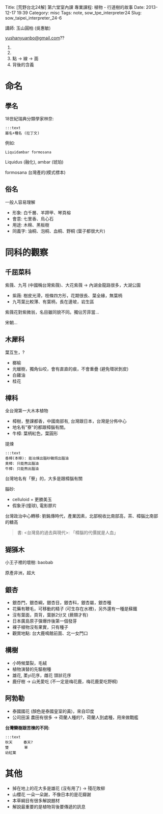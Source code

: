 Title: [荒野台北24解] 第六堂室內課 專業課程: 植物 - 行道樹的故事
Date: 2013-12-17 19:39
Category: misc
Tags: note, sow_tpe_interpreter24
Slug: sow_taipei_interpreter_24-6

講師: 玉山圓柏 (吳惠敏)

yushanyuanbo@gmail.com??

1. 
2.
3. 點 -> 線 -> 面
4. 背後的含義


# 命名
## 學名

18世紀瑞典分類學家林奈:

    :::text
    屬名+種名 (拉丁文)

例如:

    Liquidambar formosana

Liquidus (融化), ambar (琥珀)

formosana 台灣產的(模式標本)

## 俗名

一般人容易理解

* 形象: 白千層、羊蹄甲、琴頁榕
* 會意: 七里香、烏心石
* 用途: 木棉、黑板樹
* 同義字: 油桐、泡桐、血桐、野桐 (葉子都很大片)

# 同科的觀察

## 千屈菜科

紫薇、九芎 (中國稱台灣紫薇)、大花紫薇 -> 內湖金龍路很多，大湖公園

* 紫薇: 樹皮光滑，枝條四方形，花期很長、葉全緣，無葉柄
* 九芎葉比較薄、有葉柄，長在邊坡，岩生區

紫薇花對紫微翁，名目雖同貌不同。獨佔芳菲當...

宋朝...


## 木犀科
葉互生，?

* 榔榆
* 光蠟樹，獨角仙咬，會有直直的痕，不會重疊 (避免環狀剝皮)
* 白雞油
* 桂花

## 樟科

全台灣第一大木本植物

* 樟樹，整課都香，中國南部有, 台灣跟日本，台灣是分佈中心
* 地名有"寮"的都跟樟腦有關。
* 牛樟: 葉柄紅色，葉圓形

提煉

    :::text
    香樟(本樟): 能冶煉出腦砂韓焗出腦油
    臭樟: 只能熬出腦油
    牛樟: 只能熬出腦油

台灣地名有「寮」的，大多是跟樟腦有關

腦砂:
* celluloid = 更勝美玉
* 假象牙(撞球), 電影膠片

台灣政治中心轉移: 劉銘傳時代，產業因素，北部稅收比南部高，茶、樟腦比南部的糖高

> 書: <台灣島的過去與現代>: 「樟腦的代價就是人血」

## 猢猻木
小王子裡的壞樹: baobab

原產非洲，超大

## 銀杏

* 銀杏門，銀杏綱，銀杏目，銀杏科，銀杏屬，銀杏種
* 花藥有鞭毛，可移動的精子 (可生存在水裡)，另外還有一種是蘇鐵
* 沒有葉面，頁背，葉脈2分叉 (蕨類才有)
* 日本廣島原子彈爆炸後第一個發芽
* 裸子植物沒有果實，只有種子
* 觀賞地點: 台大鹿鳴館前面、北一女門口


## 構樹
* 小時候葉裂，毛絨
* 植物演替的先驅樹種
* 雄花, 葇yi花序，雌花 頭狀花序
* 鹿仔樹 -> 山羌愛吃 (不一定是梅花鹿，梅花鹿愛吃野桐)

## 阿勃勒
* 泰國國花 (顏色是泰國皇室的黃)，來自印度
* 公司田溪 農田有很多 -> 荷蘭人種的?，荷蘭人到處種，用來做戰艦


**台灣欒樹跟苦楝的不同:**

    :::text
    秋天     春天?
    雙       單
    幼紅葉


# 其他

* 掉在地上的花大多是雄花 (沒有用了) -> 殘花敗柳
* 山櫻花 一朵一朵謝，不像日本的是花瓣謝
* 本草綱目有很多解說題材
* 解說最重要的是植物背後要傳遞的訊息
